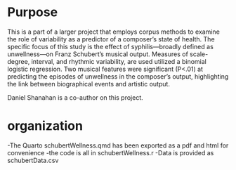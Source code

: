 # Purpose

This is a part of a larger project that employs corpus methods to examine the role of variability as a predictor of a composer’s state of health. The specific focus of this study is the effect of syphilis—broadly defined as unwellness—on Franz Schubert’s musical output. Measures of scale-degree, interval, and rhythmic variability, are used utilized a binomial logistic regression. Two musical features were significant (P<.01) at predicting the episodes of unwellness in the composer’s output, highlighting the link between biographical events and artistic output.

Daniel Shanahan is a co-author on this project.

# organization

-The Quarto schubertWellness.qmd has been exported as a pdf and html for convenience
-the code is all in schubertWellness.r 
-Data is provided as schubertData.csv
